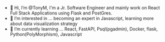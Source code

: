 - 👋 Hi, I’m @TonyM, I'm a Jr. Software Engineer and mainly work on React Full Stack Applications using Flask and PostGres.
- 👀 I’m interested in ... becoming an expert in Javascript, learning more about data visualization strategy
- 🌱 I’m currently learning ... React, FastAPI, Psql(pgadmin), Docker, flask, Python(PolyMorphism), Javascript 



<!---
TonyM-Analyst/TonyM-Analyst is a ✨ special ✨ repository because its `README.md` (this file) appears on your GitHub profile.
You can click the Preview link to take a look at your changes.
--->
